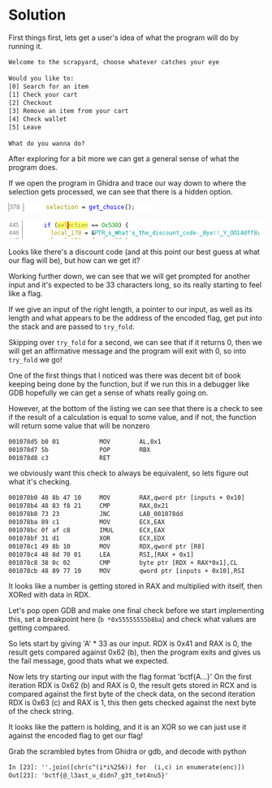 # Solution

First things first, lets get a user's idea of what the program will do by running it.

```
Welcome to the scrapyard, choose whatever catches your eye

Would you like to:
[0] Search for an item
[1] Check your cart
[2] Checkout
[3] Remove an item from your cart
[4] Check wallet
[5] Leave

What do you wanna do?

```

After exploring for a bit more we can get a general sense of what the program does.

If we open the program in Ghidra and trace our way down to where the selection gets processed, we can see that there is a hidden option.

![](get_input.png)

![](discount_avail.png)

Looks like there's a discount code (and at this point our best guess at what our flag will be), but how can we get it?

Working further down, we can see that we will get prompted for another input and it's expected to be 33 characters long, so its really starting to feel like a flag.

If we give an input of the right length, a pointer to our input, as well as its length and what appears to be the address of the encoded flag, get put into the stack and are passed to `try_fold`.

Skipping over `try_fold` for a second, we can see that if it returns 0, then we will get an affirmative message and the program will exit with 0, so into `try_fold` we go!

One of the first things that I noticed was there was decent bit of book keeping being done by the function, but if we run this in a debugger like GDB hopefully we can get a sense of whats really going on.

However, at the bottom of the listing we can see that there is a check to see if the result of a calculation is equal to some value, and if not, the function will return some value that will be nonzero

```
001078d5 b0 01           MOV        AL,0x1
001078d7 5b              POP        RBX
001078d8 c3              RET
```

we obviously want this check to always be equivalent, so lets figure out what it's checking.

```
001078b0 48 8b 47 10     MOV        RAX,qword ptr [inputs + 0x10]
001078b4 48 83 f8 21     CMP        RAX,0x21
001078b8 73 23           JNC        LAB_001078dd
001078ba 89 c1           MOV        ECX,EAX
001078bc 0f af c8        IMUL       ECX,EAX
001078bf 31 d1           XOR        ECX,EDX
001078c1 49 8b 10        MOV        RDX,qword ptr [R8]
001078c4 48 8d 70 01     LEA        RSI,[RAX + 0x1]
001078c8 38 0c 02        CMP        byte ptr [RDX + RAX*0x1],CL
001078cb 48 89 77 10     MOV        qword ptr [inputs + 0x10],RSI
```

It looks like a number is getting stored in RAX and multiplied with itself, then XORed with data in RDX.

Let's pop open GDB and make one final check before we start implementing this, set a breakpoint here (`b *0x55555555b8ba`) and check what values are getting compared.

So lets start by giving 'A' * 33 as our input.
RDX is 0x41 and RAX is 0, the result gets compared against 0x62 (b), then the program exits and gives us the fail message, good thats what we expected.

Now lets try starting our input with the flag format 'bctf{A...}'
On the first iteration RDX is 0x62 (b) and RAX is 0, the result gets stored in RCX and is compared against the first byte of the check data,
on the second iteration RDX is 0x63 (c) and RAX is 1, this then gets checked against the next byte of the check string.

It looks like the pattern is holding, and it is an XOR so we can just use it against the encoded flag to get our flag!

Grab the scrambled bytes from Ghidra or gdb, and decode with python
```
In [23]: ''.join([chr(c^(i*i%256)) for  (i,c) in enumerate(enc)])
Out[23]: 'bctf{@_l3ast_u_didn7_g3t_tet4nu5}'
```
